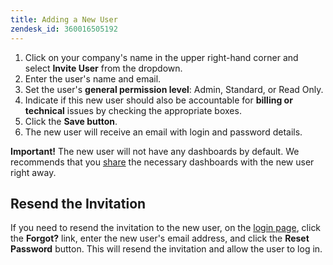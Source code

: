 ```yaml
---
title: Adding a New User
zendesk_id: 360016505192
---
```


1. Click on your company's name in the upper right-hand corner and select **Invite User** from the dropdown.
1. Enter the user's name and email.
1. Set the user's **general permission level**\: Admin, Standard, or Read Only.
1. Indicate if this new user should also be accountable for **billing or technical** issues by checking the appropriate boxes.
1. Click the **Save button**.
1. The new user will receive an email with login and password details.

**Important!** The new user will not have any dashboards by default. We recommends that you [share](../../data-user/dashboards/share-dashboard-with-users.md) the necessary dashboards with the new user right away.

## Resend the Invitation

If you need to resend the invitation to the new user, on the [login page](https://dashboard.rjmetrics.com), click the **Forgot?** link, enter the new user's email address, and click the **Reset Password** button. This will resend the invitation and allow the user to log in.
